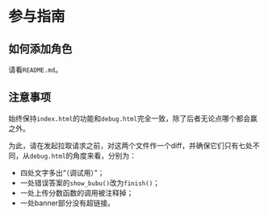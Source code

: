 # 参与指南
## 如何添加角色
请看`README.md`。

## 注意事项
始终保持`index.html`的功能和`debug.html`完全一致，除了后者无论点哪个都会赢之外。

为此，请在发起拉取请求之前，对这两个文件作一个diff，并确保它们只有七处不同，从`debug.html`的角度来看，分别为：
- 四处文字多出“（调试用）”；
- 一处错误答案的`show_bubu()`改为`finish()`；
- 一处上传分数函数的调用被注释掉；
- 一处banner部分没有超链接。
